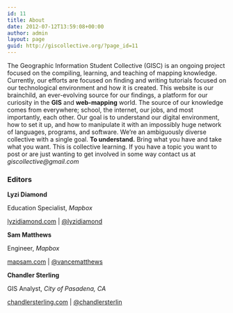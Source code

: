 ```yaml
---
id: 11
title: About
date: 2012-07-12T13:59:08+00:00
author: admin
layout: page
guid: http://giscollective.org/?page_id=11
---
```


The Geographic Information Student Collective (GISC) is an ongoing project focused on the compiling, learning, and teaching of mapping knowledge. Currently, our efforts are focused on finding and writing tutorials focused on our technological environment and how it is created. This website is our brainchild, an ever-evolving source for our findings, a platform for our curiosity in the **GIS** and **web-mapping** world. The source of our knowledge comes from everywhere; school, the internet, our jobs, and most importantly, each other. Our goal is to understand our digital environment, how to set it up, and how to manipulate it with an impossibly huge network of languages, programs, and software. We&#8217;re an ambiguously diverse collective with a single goal. **To understand.** Bring what you have and take what you want. This is collective learning. If you have a topic you want to post or are just wanting to get involved in some way contact us at _giscollective@gmail.com_

### Editors

**Lyzi Diamond**
  
Education Specialist, _Mapbox_
  
[lyzidiamond.com](http://lyzidiamond.com/) | [@lyzidiamond](https://twitter.com/lyzidiamond)

**Sam Matthews**
  
Engineer, _Mapbox_
  
[mapsam.com](http://www.mapsam.com) | [@vancematthews](https://twitter.com/vancematthews)

**Chandler Sterling**
  
GIS Analyst, _City of Pasadena, CA_
  
[chandlersterling.com](http://www.chandlersterling.com) | [@chandlersterlin](https://twitter.com/chandlersterlin)    